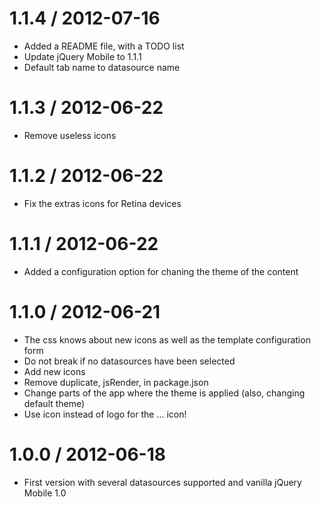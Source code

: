 
1.1.4 / 2012-07-16
==================

  * Added a README file, with a TODO list
  * Update jQuery Mobile to 1.1.1
  * Default tab name to datasource name

1.1.3 / 2012-06-22
==================

  * Remove useless icons

1.1.2 / 2012-06-22
==================

  * Fix the extras icons for Retina devices

1.1.1 / 2012-06-22
==================

  * Added a configuration option for chaning the theme of the content

1.1.0 / 2012-06-21
==================

  * The css knows about new icons as well as the template configuration form
  * Do not break if no datasources have been selected
  * Add new icons
  * Remove duplicate, jsRender, in package.json
  * Change parts of the app where the theme is applied (also, changing default theme)
  * Use icon instead of logo for the ... icon!

1.0.0 / 2012-06-18
==================

  * First version with several datasources supported and vanilla jQuery Mobile 1.0

